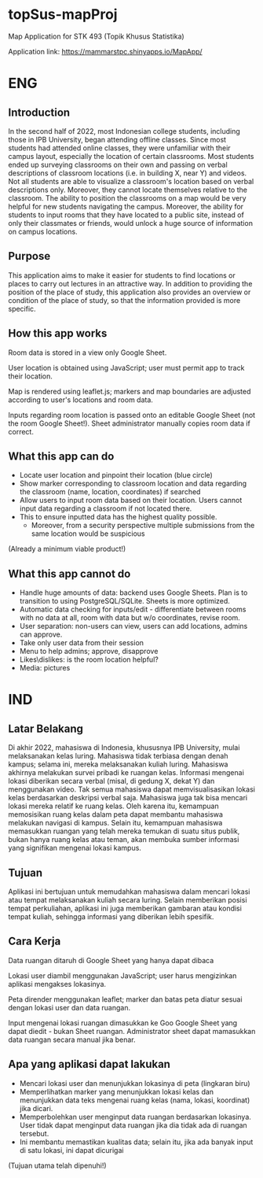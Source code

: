 # topSus-mapProj
Map Application for STK 493 (Topik Khusus Statistika)

Application link: https://mammarstpc.shinyapps.io/MapApp/

# ENG

## Introduction
In the second half of 2022, most Indonesian college students, including those in IPB University, began attending offline classes. 
Since most students had attended online classes, they were unfamiliar with their campus layout, especially the location of certain classrooms.
Most students ended up surveying classrooms on their own and passing on verbal descriptions of classroom locations (i.e. in building X, near Y) and videos.
Not all students are able to visualize a classroom's location based on verbal descriptions only.
Moreover, they cannot locate themselves relative to the classroom.
The ability to position the classrooms on a map would be very helpful for new students navigating the campus.
Moreover, the ability for students to input rooms that they have located to a public site, instead of only their classmates or friends, 
would unlock a huge source of information on campus locations.

## Purpose

This application aims to make it easier for students to find locations or places to carry out lectures in an attractive way.
In addition to providing the position of the place of study, this application also provides an overview or condition of the place of study, so that the information provided is more specific.

## How this app works

Room data is stored in a view only Google Sheet.

User location is obtained using JavaScript; user must permit app to track their location.

Map is rendered using leaflet.js; markers and map boundaries are adjusted according to user's locations and room data.

Inputs regarding room location is passed onto an editable Google Sheet (not the room Google Sheet!). Sheet administrator manually copies room data if correct.

## What this app can do
- Locate user location and pinpoint their location (blue circle)
- Show marker corresponding to classroom location and data regarding the classroom (name, location, coordinates) if searched
- Allow users to input room data based on their location. Users cannot input data regarding a classroom if not located there.
- This to ensure inputted data has the highest quality possible.
  - Moreover, from a security perspective multiple submissions from the same location would be suspicious

(Already a minimum viable product!)

## What this app cannot do
- Handle huge amounts of data: backend uses Google Sheets. Plan is to transition to using PostgreSQL/SQLite. Sheets is more optimized.
- Automatic data checking for inputs/edit - differentiate between rooms with no data at all, room with data but w/o coordinates, revise room.
- User separation: non-users can view, users can add locations, admins can approve.
- Take only user data from their session
- Menu to help admins; approve, disapprove
- Likes\dislikes: is the room location helpful?
- Media: pictures


# IND

## Latar Belakang 
Di akhir 2022, mahasiswa di Indonesia, khususnya IPB University, mulai melaksanakan kelas luring.
Mahasiswa tidak terbiasa dengan denah kampus; selama ini, mereka melaksanakan kuliah luring.
Mahasiswa akhirnya melakukan survei pribadi ke ruangan kelas. Informasi mengenai lokasi diberikan secara verbal (misal, di gedung X, dekat Y) dan menggunakan video.
Tak semua mahasiswa dapat memvisualisasikan lokasi kelas berdasarkan deskripsi verbal saja.
Mahasiswa juga tak bisa mencari lokasi mereka relatif ke ruang kelas.
Oleh karena itu, kemampuan memosisikan ruang kelas dalam peta dapat membantu mahasiswa melakukan navigasi di kampus.
Selain itu, kemampuan mahasiswa memasukkan ruangan yang telah mereka temukan di suatu situs publik, bukan hanya ruang kelas atau teman,
akan membuka sumber informasi yang signifikan mengenai lokasi kampus.

## Tujuan
Aplikasi ini bertujuan untuk memudahkan mahasiswa dalam mencari lokasi atau tempat melaksanakan kuliah secara luring.
Selain memberikan posisi tempat perkuliahan, aplikasi ini juga memberikan gambaran atau kondisi tempat kuliah, sehingga informasi yang diberikan lebih spesifik.


## Cara Kerja

Data ruangan ditaruh di Google Sheet yang hanya dapat dibaca

Lokasi user diambil menggunakan JavaScript; user harus mengizinkan aplikasi mengakses lokasinya.

Peta dirender menggunakan leaflet; marker dan batas peta diatur sesuai dengan lokasi user dan data ruangan.

Input mengenai lokasi ruangan dimasukkan ke Goo Google Sheet yang dapat diedit - bukan Sheet ruangan. 
Administrator sheet dapat mamasukkan data ruangan secara manual jika benar.

## Apa yang aplikasi dapat lakukan
- Mencari lokasi user dan menunjukkan lokasinya di peta (lingkaran biru)
- Memperlihatkan marker yang menunjukkan lokasi kelas dan menunjukkan data teks mengenai ruang kelas (nama, lokasi, koordinat) jika dicari.
- Memperbolehkan user menginput data ruangan berdasarkan lokasinya. User tidak dapat menginput data ruangan jika dia tidak ada di ruangan tersebut.
- Ini membantu memastikan kualitas data; selain itu, jika ada banyak input di satu lokasi, ini dapat dicurigai

(Tujuan utama telah dipenuhi!)
